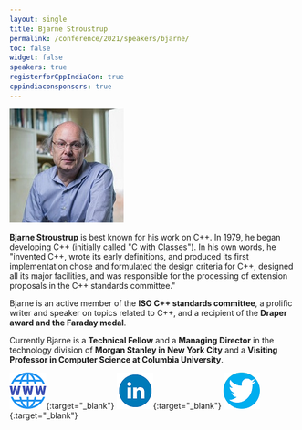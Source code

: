 ```yaml
---
layout: single
title: Bjarne Stroustrup
permalink: /conference/2021/speakers/bjarne/
toc: false
widget: false
speakers: true
registerforCppIndiaCon: true
cppindiaconsponsors: true
---
```


![Bjarne Stroustrup](/conference/2021/graphics/bjarne.jpg "Bjarne Stroustrup")


**Bjarne Stroustrup** is best known for his work on C++. In 1979, he began developing C++ (initially called "C with Classes"). In his own words, he "invented C++, wrote its early definitions, and produced its first implementation chose and formulated the design criteria for C++, designed all its major facilities, and was responsible for the processing of extension proposals in the C++ standards committee."

Bjarne is an active member of the **ISO C++ standards committee**, a prolific writer and speaker on topics related to C++, and a recipient of the **Draper award and the Faraday medal**.

Currently Bjarne is a **Technical Fellow** and a **Managing Director** in the technology division of **Morgan Stanley in New York City** and a **Visiting Professor in Computer Science at Columbia University**.

[![Bjarne Stroustrup](/assets/images/www.png "Bjarne Stroustrup")](https://stroustrup.com/){:target="_blank"}
[![Bjarne Stroustrup](/assets/images/linkedin.png "Bjarne Stroustrup")](https://www.linkedin.com/in/bjarnestroustrup/){:target="_blank"}
[![Bjarne Stroustrup](/assets/images/twitter.png "Bjarne Stroustrup")](https://twitter.com/stroustrup){:target="_blank"}
